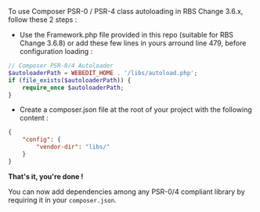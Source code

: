 To use Composer PSR-0 / PSR-4 class autoloading in RBS Change 3.6.x, follow these 2 steps :

* Use the Framework.php file provided in this repo (suitable for RBS Change 3.6.8) or add these few lines in yours arround line 479, before configuration loading :

```php
// Composer PSR-0/4 Autoloader
$autoloaderPath = WEBEDIT_HOME . '/libs/autoload.php';
if (file_exists($autoloaderPath)) {
	require_once $autoloaderPath;
}
```

* Create a composer.json file at the root of your project with the following content :

```json
{
    "config": {
        "vendor-dir": "libs/"
    }
}
```

**That's it, you're done !**

You can now add dependencies among any PSR-0/4 compliant library by requiring it in your `composer.json`.